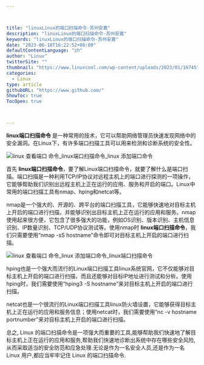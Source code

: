 ```yaml
---



title: "linuxLinux的端口扫描命令-苏州安嘉"
description: "linuxLinux的端口扫描命令-苏州安嘉"
keywords: "linuxLinux的端口扫描命令-苏州安嘉"
date: "2023-06-18T16:22:52+08:00"
defaultContentLanguage: "zh"
author: "Linux"
twitterSite: ""
thumbnail: "https://www.linuxcool.com/wp-content/uploads/2023/01/1674511273726_0.png"
categories:
  - Linux
type: article
githubURL: "https://www.github.com/"
ShowToc: true
TocOpen: true



---
```


**linux端口扫描命令** 是一种常用的技术，它可以帮助网络管理员快速发现网络中的安全漏洞。在Linux下，有许多端口扫描工具可以用来检测和诊断系统的安全性。

![linux 查看端口 命令_linux端口扫描命令_linux 添加端口命令](https://www.linuxcool.com/wp-content/uploads/2023/01/1674511273726_0.png)

首先 **linux端口扫描命令**，要了解Linux端口扫描命令，就要了解什么是端口扫描。端口扫描是一种利用TCP/IP协议对远程主机上的端口进行探测的一项操作，它能够帮助我们识别出远程主机上正在运行的应用、服务和开启的端口。Linux中常用的端口扫描工具有nmap、hping和netcat等。

nmap是一个强大的、开源的、跨平台的端口扫描工具，它能够快速地对目标主机上开启的端口进行扫描，并能够识别出目标主机上正在运行的应用和服务。nmap使用起来很方便，它包含了很多强大的功能，例如OS识别、版本识别、主机信息识别、IP数量识别、TCP/UDP协议测试等。使用nmap时 **linux端口扫描命令**，我们只需要使用“nmap -sS hostname”命令即可对目标主机上开启的端口进行扫描。

![linux 查看端口 命令_linux 添加端口命令_linux端口扫描命令](https://www.linuxcool.com/wp-content/uploads/2023/01/1674511273726_1.png)

hping也是一个强大而流行的Linux端口扫描工具linux系统官网，它不仅能够对目标主机上开启的端口进行扫描，而且还能够对目标IP地址进行测试和分析。使用hping时，我们需要使用“hping3 -S hostname”来对目标主机上开启的端口进行扫描。

netcat也是一个很流行的Linux端口扫描工具linux防火墙设置，它能够获得目标主机上正在运行的应用和服务信息；使用netcat时，我们需要使用“nc -v hostname portnumber”来对目标主机上开启的端口进行扫描。

总之, Linux 的端口扫描命令是一项强大而重要的工具,能够帮助我们快速地了解目标主机上正在运行的应用和服务,帮助我们快速地诊断出系统中存在哪些安全风险,从而采取适当的安全防范和应急处理.无论是作为一名安全人员,还是作为一名 Linux 用户,都应当牢牢记住 Linux 的端口扫描命令.